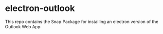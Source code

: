 # electron-outlook
This repo contains the Snap Package for installing an electron version of the Outlook Web App

